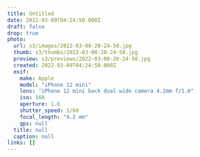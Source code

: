 ```yaml
---
title: Untitled
date: 2022-03-09T04:24:50.000Z
draft: false
drop: true
photo:
  url: s3/images/2022-03-08-20-24-50.jpg
  thumb: s3/thumbs/2022-03-08-20-24-50.jpg
  preview: s3/previews/2022-03-08-20-24-50.jpg
  created: 2022-03-09T04:24:50.000Z
  exif:
    make: Apple
    model: "iPhone 12 mini"
    lens: "iPhone 12 mini back dual wide camera 4.2mm f/1.6"
    iso: 160
    aperture: 1.6
    shutter_speed: 1/60
    focal_length: "4.2 mm"
    gps: null
  title: null
  caption: null
links: []
---
```

